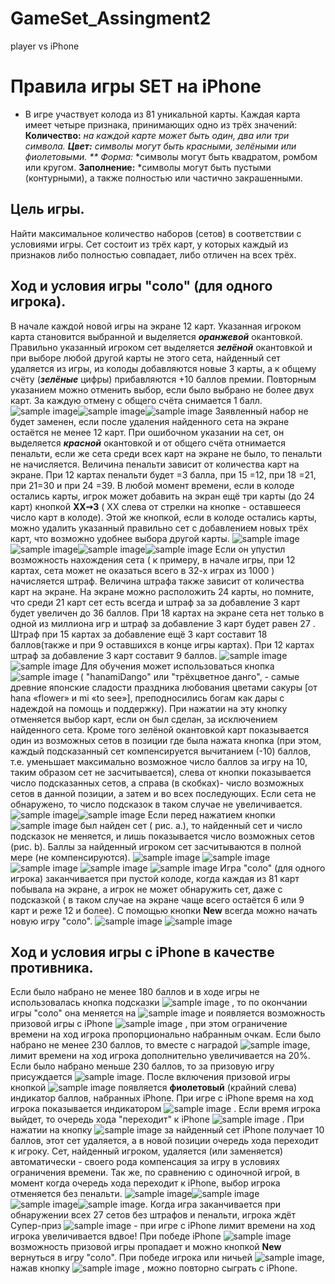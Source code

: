 # GameSet_Assingment2
player vs iPhone
# Правила игры SET на iPhone

*	В игре участвует колода из 81 уникальной карты. Каждая карта имеет четыре признака, принимающих одно из трёх значений:
**Количество:** *на каждой карте может быть один, два или три символа.
**Цвет:** *символы могут быть красными, зелёными или фиолетовыми.
** Форма:** *символы могут быть квадратом, ромбом или кругом.
**Заполнение:** *символы могут быть пустыми (контурными), а также полностью или частично закрашенными.

## Цель игры.
Найти максимальное количество наборов (сетов) в соответствии с условиями игры. Сет состоит из трёх карт, у которых каждый из признаков либо полностью совпадает, либо отличен на всех трёх.

## Ход и условия игры "соло" (для одного игрока).
В начале каждой новой игры на экране 12 карт. Указанная игроком карта становится выбранной и выделяется ***оранжевой*** окантовкой. Правильно указанный игроком сет выделяется ***зелёной*** окантовкой и при выборе любой другой карты не этого сета, найденный сет удаляется из игры, из колоды добавляются новые 3 карты, а к общему счёту (***зелёные*** цифры) прибавляются +10 баллов премии.  Повторным указанием можно отменить выбор, если было выбрано не более двух карт. За каждую отмену с общего счёта снимается 1 балл.
![sample image](images/sset1.png)![sample image](images/sset2.png)![sample image](images/sset3.png)
Заявленный набор не будет заменен, если после удаления найденного сета на экране остаётся не менее 12 карт. При ошибочном указании на сет, он выделяется ***красной*** окантовкой и от общего счёта отнимается  пенальти, если же сета среди всех карт на экране не было, то пенальти не начисляется. Величина пенальти зависит от количества карт на экране. При 12 картах пенальти будет =3 балла, при 15 =12, при 18 =21, при 21=30 и при 24 =39.
В любой момент времени, если в колоде остались карты, игрок может добавить на экран ещё три карты (до 24 карт)  кнопкой   **ХХ➙3**  ( ХХ слева от стрелки на кнопке - оставшееся число карт в колоде).
Этой же кнопкой, если в колоде остались карты, можно удалить указанный правильно сет с добавлением новых трёх карт, что возможно удобнее выбора другой карты.
![sample image](images/set21.png)![sample image](images/set22.png)![sample image](images/set23.png)![sample image](images/set24.png)
Если он упустил возможность нахождения сета ( к примеру,  в начале игры, при 12 картах, сета может не оказаться всего в 32-х играх из 1000 ) начисляется штраф. Величина штрафа также зависит от количества карт на экране. На экране можно расположить 24 карты, но помните, что среди 21 карт сет есть всегда  и штраф за за добавление 3 карт будет увеличен до 36 баллов. При 18 картах на экране сета нет только в одной из миллиона игр и штраф за добавление 3 карт будет равен 27 . Штраф  при 15 картах за добавление ещё 3 карт составит 18 баллов(также и при 9 оставшихся в конце игры картах). При 12 картах штраф за добавление 3 карт составит 9 баллов.
![sample image](images/set31.png)![sample image](images/set32.png)
Для обучения может использоваться кнопка ![sample image](images/hanamidango.png) ( "hanamiDango"  или "трёхцветное данго", - самые древние японские сладости праздника любования цветами сакуры  [от hana «flower» и mi «to see»], преподносились богам как дары с надеждой на помощь и поддержку). При нажатии на эту кнопку отменяется выбор карт, если он был сделан, за исключением найденного сета. Кроме того зелёной окантовкой карт показывается один из возможных сетов в позиции где была нажата кнопка (при этом, каждый подсказанный сет компенсируется вычитанием (-10) баллов, т.е. уменьшает максимально возможное число баллов за игру на 10, таким образом сет не засчитывается), слева от кнопки показывается число подсказанных сетов, а справа (в скобках)- число возможных сетов в данной позиции, а затем и во всех последующих. Если сета не обнаружено, то число подсказок в таком случае не увеличивается.
![sample image](images/set41.png)![sample image](images/set42.png)
Если перед нажатием кнопки ![sample image](images/hanamidango.png) был найден сет ( рис. а.), то найденный сет и число подсказок не меняется, и лишь показывается число возможных сетов (рис. b). Баллы за найденный игроком сет засчитываются в полной мере (не компенсируются).
![sample image](images/hintno1.png) ![sample image](images/hintno2.png) ![sample image](images/hintno3.png)
![sample image](images/search0.png) ![sample image](images/search1.png)
Игра "соло" (для одного игрока) заканчивается при пустой колоде, когда каждая из 81 карт побывала на экране, а игрок не может обнаружить сет, даже с подсказкой ( в таком случае на экране чаще всего остаётся 6 или 9 карт и реже 12 и более).
С помощью кнопки **New** всегда можно начать новую игру "соло".
![sample image](images/noset1.png) ![sample image](images/noset2.png)

## Ход и условия игры c iPhone в качестве противника.
Если было набрано не менее 180 баллов и в ходе игры не использовалась кнопка подсказки ![sample image](images/hanamidango.png) , то по окончании игры "соло" она меняется на ![sample image](images/keyiphone.png) и появляется возможность призовой игры с iPhone ![sample image](images/prizegame.png) , при этом ограничение времени на ход игрока пропорционально набранным очкам. Если было набрано не менее 230 баллов, то вместе с наградой ![sample image](images/medal1.png), лимит времени на ход игрока дополнительно увеличивается на 20%. Если было набрано меньше 230 баллов, то за призовую игру присуждается ![sample image](images/cup.png).
После включения призовой игры кнопкой ![sample image](images/keyiphone.png) появляется **фиолетовый** (крайний слева) индикатор баллов, набранных iPhone. При игре с iPhone время на ход игрока показывается индикатором ![sample image](images/progressstart.png) . Если время игрока выйдет, то очередь хода "переходит" к iPhone ![sample image](images/progressend.png) . При нажатии на кнопку ![sample image](images/keyiphone.png) за найденный сет iPhone получает 10 баллов, этот сет удаляется, а в новой позиции очередь хода переходит к игроку. Сет, найденный игроком, удаляется (или заменяется) автоматически - своего рода компенсация за игру в условиях ограничения времени. Так же, по сравнению с одиночной игрой, в момент когда очередь хода переходит к iPhone, выбор игрока отменяется без пенальти.
![sample image](images/set51.png)![sample image](images/set52.png)![sample image](images/set53.png)![sample image](images/waitingiphone.png).
Когда игра заканчивается при обнаружении всех 27 сетов без штрафов и пенальти, игрока ждёт Супер-приз ![sample image](images/medal2.png)  - при игре с iPhone лимит времени на ход игрока увеличивается вдвое!
При  победе iPhone  ![sample image](images/victoryiphone.png)  возможность призовой игры пропадает и можно кнопкой **New** вернуться в игру "соло". При победе игрока или ничьей ![sample image](images/prizegame.png), нажав кнопку ![sample image](images/keyiphone.png)  , можно повторно сыграть с iPhone.
